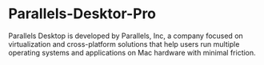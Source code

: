 # Parallels-Desktor-Pro
Parallels Desktop is developed by Parallels, Inc, a company focused on virtualization and cross-platform solutions that help users run multiple operating systems and applications on Mac hardware with minimal friction.
